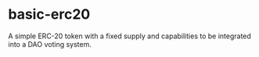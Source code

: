 # basic-erc20
A simple ERC-20 token with a fixed supply and capabilities to be integrated into a DAO voting system.
